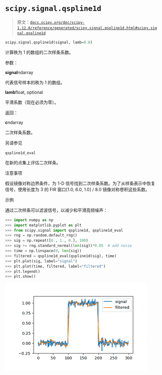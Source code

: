 # `scipy.signal.qspline1d`

> 原文：[`docs.scipy.org/doc/scipy-1.12.0/reference/generated/scipy.signal.qspline1d.html#scipy.signal.qspline1d`](https://docs.scipy.org/doc/scipy-1.12.0/reference/generated/scipy.signal.qspline1d.html#scipy.signal.qspline1d)

```py
scipy.signal.qspline1d(signal, lamb=0.0)
```

计算秩为 1 的数组的二次样条系数。

参数：

**signal**ndarray

代表信号样本的秩为 1 的数组。

**lamb**float, optional

平滑系数（现在必须为零）。

返回：

**c**ndarray

二次样条系数。

另请参见

`qspline1d_eval`

在新的点集上评估二次样条。

注意事项

假设镜像对称边界条件，为 1-D 信号找到二次样条系数。为了从样条表示中恢复信号，使用长度为 3 的 FIR 窗口[1.0, 6.0, 1.0] / 8.0 镜像对称卷积这些系数。

示例

通过二次样条可以滤波信号，以减少和平滑高频噪声：

```py
>>> import numpy as np
>>> import matplotlib.pyplot as plt
>>> from scipy.signal import qspline1d, qspline1d_eval
>>> rng = np.random.default_rng()
>>> sig = np.repeat([0., 1., 0.], 100)
>>> sig += rng.standard_normal(len(sig))*0.05  # add noise
>>> time = np.linspace(0, len(sig))
>>> filtered = qspline1d_eval(qspline1d(sig), time)
>>> plt.plot(sig, label="signal")
>>> plt.plot(time, filtered, label="filtered")
>>> plt.legend()
>>> plt.show() 
```

![../../_images/scipy-signal-qspline1d-1.png](img/c7a865946a77897fceadd464a7cef3f5.png)
